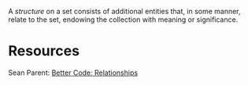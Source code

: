 A _structure_ on a set consists of additional entities that, in some manner, relate to the set, endowing the collection with meaning or significance.

# Resources
Sean Parent: [Better Code: Relationships](https://www.youtube.com/watch?v=ejF6qqohp3M)
